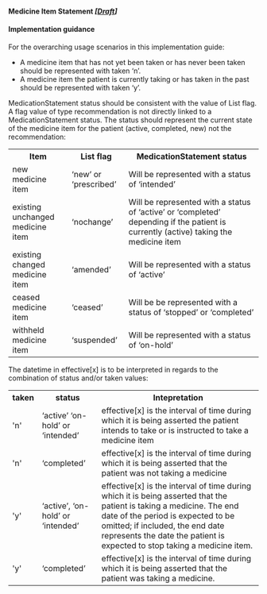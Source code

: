 #### Medicine Item Statement *[[Draft](http://hl7.org/fhir/stu3/valueset-publication-status.html)]*

#### Implementation guidance

For the overarching usage scenarios in this implementation guide:
* A medicine item that has not yet been taken or has never been taken should be represented with taken ‘n’.
* A medicine item the patient is currently taking or has taken in the past should be represented with taken ‘y’.

MedicationStatement status should be consistent with the value of List flag. A flag value of type recommendation is not directly linked to a MedicationStatement status. The status should represent the current state of the medicine item for the patient (active, completed, new) not the recommendation:

<table class="list" width="100%">
    <tr>
        <th>Item</th>
        <th>List flag</th>
        <th>MedicationStatement status</th>
    </tr>
    <tr>
        <td>new medicine item</td>
        <td>‘new’ or ‘prescribed’</td>
        <td>Will be represented with a status of ‘intended’</td>
    </tr>
    <tr>
        <td>existing unchanged medicine item</td>
        <td>‘nochange’</td>
        <td>Will be represented with a status of ‘active’ or ‘completed’ depending if the patient is currently (active) taking the medicine item</td>
    </tr>
    <tr>
        <td>existing changed medicine item</td>
        <td>‘amended’</td>
        <td>Will be represented with a status of ‘active’</td>
    </tr>
    <tr>
        <td>ceased medicine item</td>
        <td>‘ceased’</td>
        <td>Will be be represented with a status of ‘stopped’ or ‘completed’</td>
    </tr>   
    <tr>
        <td>withheld medicine item</td>
        <td>‘suspended’</td>
        <td>Will be represented with a status of ‘on-hold’</td>
    </tr>               
</table>

The datetime in effective[x] is to be interpreted in regards to the combination of status and/or taken values:
<table  class="list" width="100%">
    <tr>
        <th>taken</th>
        <th>status</th>
        <th>Intepretation</th>
    </tr>
    <tr>
        <td>'n'</td>
        <td>‘active’ ‘on-hold’ or ‘intended’</td>
        <td>effective[x] is the interval of time during which it is being asserted the patient intends to take or is instructed to take a medicine item</td>
    </tr>
    <tr>
        <td>'n'</td>
        <td>‘completed’</td>
        <td>effective[x] is the interval of time during which it is being asserted that the patient was not taking a medicine</td>
    </tr>
    <tr>
        <td>'y'</td>
        <td>‘active’, ‘on-hold’ or ‘intended’</td>
        <td>effective[x] is the interval of time during which it is being asserted that the patient is taking a medicine. The end date of the period is expected to be omitted; if included, the end date represents the date the patient is expected to stop taking a medicine item.</td>
    </tr>   
    <tr>
        <td>'y'</td>
        <td>‘completed’</td>
        <td>effective[x] is the interval of time during which it is being asserted that the patient was taking a medicine.</td>
    </tr>               
</table>



  